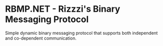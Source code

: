 # RBMP.NET - Rizzzi's Binary Messaging Protocol

Simple dynamic binary messaging protocol that supports both independent and co-dependent communication.
